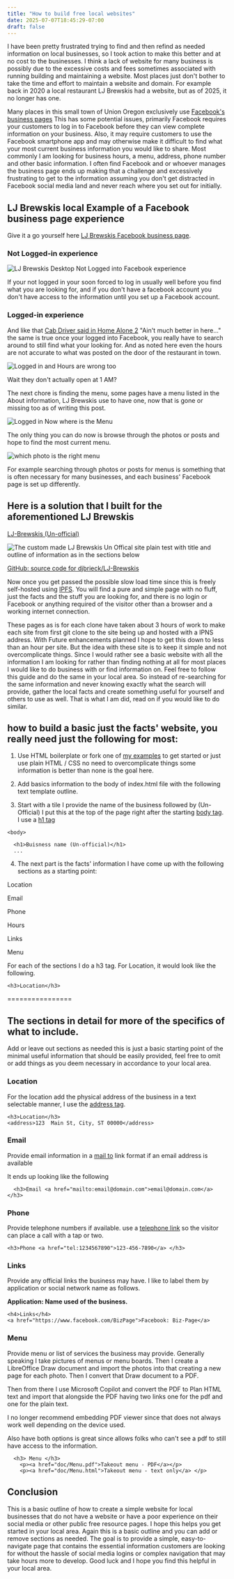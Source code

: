 ```yaml
---
title: "How to build free local websites"
date: 2025-07-07T18:45:29-07:00
draft: false
---
```


I have been pretty frustrated trying to find and then refind as needed information on local businesses, so I took action to make this better and at no cost to the businesses. I think a lack of website for many business is possibly due to the excessive costs and fees sometimes associated with running building and maintaining a website.  Most places just don't bother to take the time and effort to maintain a website and domain. For example back in 2020 a local restaurant LJ Brewskis had a website, but as of 2025, it no longer has one.

Many places in this small town of Union Oregon exclusively use [Facebook's business pages](https://www.facebook.com/business/help/1968057156746246?id=939256796236247) This has some potential issues, primarily Facebook requires your customers to log in to Facebook before they can view complete information on your business. Also, it may require customers to use the Facebook smartphone app and may otherwise make it difficult to find what your most current business information you would like to share. Most commonly I am looking for business hours, a menu, address, phone number and other basic information. I often find Facebook and or whoever manages the business page ends up  making that a challenge and excessively frustrating to get to the information assuming you don't get distracted in Facebook social media land and never reach where you set out for initially. 

## LJ Brewskis local Example of a Facebook business page experience

Give it a go yourself here [LJ Brewskis Facebook business page](https://www.facebook.com/profile.php?id=100063707583500).

### Not Logged-in experience

![LJ Brewskis Desktop Not Logged into Facebook experience ](LJBrewskisFacbookNotLoggedindesktop.png)

If your not logged in your soon forced to log in usually well before you find what you are looking for, and if you don't have a facebook account you don't have access to the information until you set up a Facebook account.

### Logged-in experience

And like that [Cab Driver said in Home Alone 2](https://www.imdb.com/title/tt0104431/characters/nm0865356/) "Ain't much better in here..." the same is true once your logged into Facebook, you really have to search around to still find what your looking for. And as noted here even the hours are not accurate to what was posted on the door of the restaurant in town.


![Logged in and Hours are wrong too](LJBrewskisFacebookLoggedInHoursLookOff.png)

Wait they don't actually open at 1 AM?

The next chore is finding the menu, some pages have a menu listed in the About information, LJ Brewskis use to have one, now that is gone or missing too as of writing this post.

![Logged in Now where is the Menu](LJBrewskisFacebookMenuMissing.png)

The only thing you can do now is browse through the photos or posts and hope to find the most current menu.

![which photo is the right menu](LJFaceBookWhichPhotoIsTheMenuYouWant.png)

For example searching through photos or posts for menus is something that is often necessary for many businesses, and each business' Facebook page is set up differently.


## Here is a solution that I built for the aforementioned LJ Brewskis

[LJ-Brewskis (Un-official)](https://k51qzi5uqu5dlr44wospfhm3h896r5hlml2ctjnf1lvyr9kth119np0gar4sx0.ipns.dweb.link/)

![The custom made LJ Brewskis Un Offical site plain test with title and outline of information as in the sections below](LJ-BrewskisUn-OfficalScreenGrab.png)

[GitHub: source code for djbrieck/LJ-Brewskis](https://github.com/djbrieck/LJ-Brewskis)

Now once you get passed the possible slow load time since this is freely self-hosted using [IPFS](https://ipfs.tech/). You will find a pure and simple page with no fluff, just the facts and the stuff you are looking for, and there is no login or Facebook or anything required of the visitor other than a browser and a working internet connection. 

 These pages as is for each clone have taken about 3 hours of work to make each site from first git clone to the site being up and hosted with a IPNS address. With Future enhancements planned I hope to get this down to less than an hour per site. But the idea with these site is to keep it simple and not overcomplicate things. Since I would rather see a basic website with all the information I am looking for rather than finding nothing at all for most places I would like to do business with or find information on. Feel free to follow this guide and do the same in your local area. So instead of re-searching for the same information and never knowing exactly what the search will provide, gather the local facts and create something useful for yourself and others to use as well. That is what I am did, read on if you would like to do similar.

## how to build a basic just the facts' website, you really need just the following for most:

1. Use HTML boilerplate or fork one of [my examples](https://github.com/djbrieck?tab=repositories&q=un&type=&language=&sort=) to get started or just use plain HTML / CSS no need to overcomplicate things some information is better than none is the goal here.

2. Add basics information to the body of index.html file with the following text template outline.

3. Start with a tile I provide the name of the business followed by (Un-Official) I put this at the top of the page right after the starting [body tag](https://www.w3schools.com/tags/tag_body.asp). I use a [h1 tag](https://www.w3schools.com/tags/tag_hn.asp)

```
<body>

  <h1>Buisness name (Un-official)</h1>
  ...
```

4. The next part is the facts' information I have come up with the following sections as a starting point:

Location

Email

Phone

Hours

Links

Menu

For each of the sections I do a h3 tag. For Location, it would look like the following.

```
<h3>Location</h3>
```

================

## The sections in detail for more of the specifics of what to include.

Add or leave out sections as needed this is just a basic starting point of the minimal useful information that should be easily provided, feel free to omit or add things as you deem necessary in accordance to your local area.

### Location

For the location add the physical address of the business in a text selectable manner, I use the [address tag](https://www.w3schools.com/tags/tag_address.asp).

```
<h3>Location</h3>
<address>123  Main St, City, ST 00000</address>
```


### Email

Provide email information in a [mail to](https://en.wikipedia.org/wiki/Mailto) link format if an email address is available

It ends up looking like the following 

```
  <h3>Email <a href="mailto:email@domain.com">email@domain.com</a></h3>

```

### Phone 

Provide telephone numbers if available. use a [telephone link](https://www.w3docs.com/snippets/html/how-to-add-telephone-links-with-html.html) so the visitor can place a call with a tap or two.

```
<h3>Phone <a href="tel:1234567890">123-456-7890</a> </h3>
```

### Links

Provide any official links the business may have. I like to label them by application or social network name as follows.

**Application: Name used of the business.**

```
<h4>Links</h4>
<a href="https://www.facebook.com/BizPage">Facebook: Biz-Page</a>
```

### Menu

Provide menu or list of services the business may provide. Generally speaking I take pictures of menus or menu boards. 
Then I create a LibreOffice Draw document and import the photos into that creating a new page for each photo. Then I 
convert that Draw document to a PDF.

Then from there I use Microsoft Copilot and convert the PDF to Plan HTML text and import that alongside the PDF having two 
links one for the pdf and one for the plain text.

I no longer recommend embedding PDF viewer since that does not always work well depending on the device used.

Also have both options is great since allows folks who can't see a pdf to still have access to the information. 

```
  <h3> Menu </h3>
    <p><a href="doc/Menu.pdf">Takeout menu - PDF</a></p>
    <p><a href="doc/Menu.html">Takeout menu - text only</a> </p>
```

## Conclusion 

This is a basic outline of how to create a simple website for local businesses that do not have a website or have a poor experience on their social media or other public free resource pages. I hope this helps you get started in your local area. Again this is a basic outline and you can add or remove sections as needed. The goal is to provide a simple, easy-to-navigate page that contains the essential information customers are looking for without the hassle of social media logins or complex navigation that may take hours more to develop. Good luck and I hope you find this helpful in your local area.

